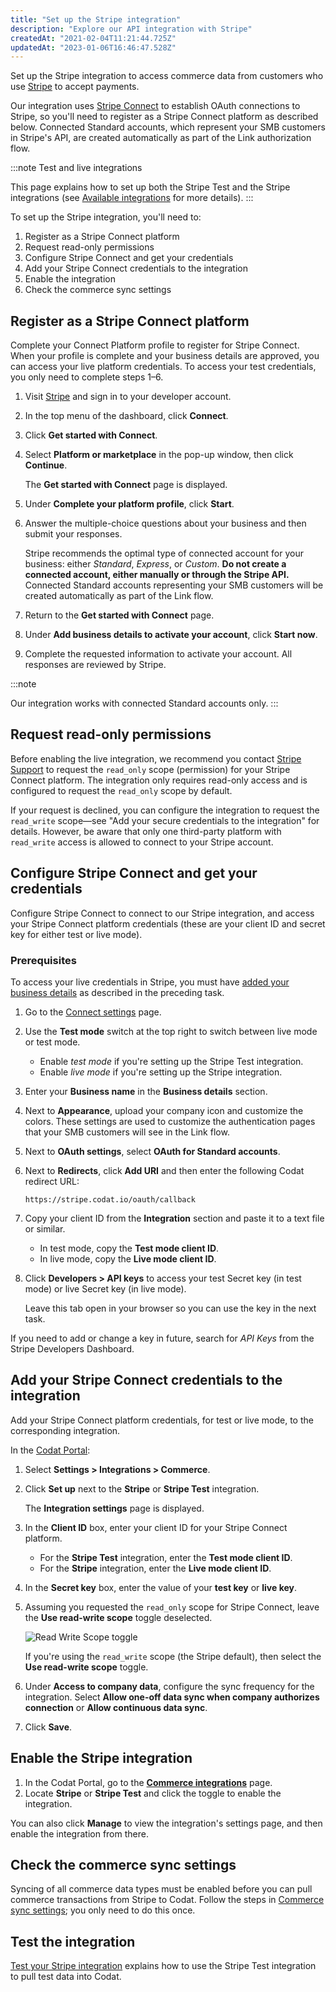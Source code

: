 ```yaml
---
title: "Set up the Stripe integration"
description: "Explore our API integration with Stripe"
createdAt: "2021-02-04T11:21:44.725Z"
updatedAt: "2023-01-06T16:46:47.528Z"
---
```


Set up the Stripe integration to access commerce data from customers who use <a className="external" href="https://stripe.com/" target="_blank">Stripe</a> to accept payments.

Our integration uses <a className="external" href="https://stripe.com/docs/connect" target="_blank">Stripe Connect</a> to establish OAuth connections to Stripe, so you'll need to register as a Stripe Connect platform as described below. Connected Standard accounts, which represent your SMB customers in Stripe's API, are created automatically as part of the Link authorization flow.

:::note Test and live integrations

This page explains how to set up both the Stripe Test and the Stripe integrations (see [Available integrations](/commerce-stripe#available-integrations) for more details).
:::

To set up the Stripe integration, you'll need to:

1. Register as a Stripe Connect platform
2. Request read-only permissions
3. Configure Stripe Connect and get your credentials
4. Add your Stripe Connect credentials to the integration
5. Enable the integration
6. Check the commerce sync settings

## Register as a Stripe Connect platform

Complete your Connect Platform profile to register for Stripe Connect. When your profile is complete and your business details are approved, you can access your live platform credentials. To access your test credentials, you only need to complete steps 1–6.

1. Visit <a className="external" href="https://stripe.com/" target="_blank">Stripe</a> and sign in to your developer account.

2. In the top menu of the dashboard, click **Connect**.

3. Click **Get started with Connect**.

4. Select **Platform or marketplace** in the pop-up window, then click **Continue**.

   The **Get started with Connect** page is displayed.

5. Under **Complete your platform profile**, click **Start**.

6. Answer the multiple-choice questions about your business and then submit your responses.

   Stripe recommends the optimal type of connected account for your business: either _Standard_, _Express_, or _Custom_. **Do not create a connected account, either manually or through the Stripe API.** Connected Standard accounts representing your SMB customers will be created automatically as part of the Link flow.

7. Return to the **Get started with Connect** page.

8. Under **Add business details to activate your account**, click **Start now**.

9. Complete the requested information to activate your account. All responses are reviewed by Stripe.

:::note

Our integration works with connected Standard accounts only.
:::

## Request read-only permissions

Before enabling the live integration, we recommend you contact <a className="external" href="https://support.stripe.com/" target="_blank">Stripe Support</a> to request the `read_only` scope (permission) for your Stripe Connect platform. The integration only requires read-only access and is configured to request the `read_only` scope by default.

If your request is declined, you can configure the integration to request the `read_write` scope—see "Add your secure credentials to the integration" for details. However, be aware that only one third-party platform with `read_write` access is allowed to connect to your Stripe account.

## Configure Stripe Connect and get your credentials

Configure Stripe Connect to connect to our Stripe integration, and access your Stripe Connect platform credentials (these are your client ID and secret key for either test or live mode).

### Prerequisites

To access your live credentials in Stripe, you must have [added your business details](/commerce-stripe-setup#register-as-a-stripe-connect-platform) as described in the preceding task.

1. Go to the <a className="external" href="https://dashboard.stripe.com/settings/connect" target="_blank">Connect settings</a> page.

2. Use the **Test mode** switch at the top right to switch between live mode or test mode.

   - Enable _test mode_ if you're setting up the Stripe Test integration.
   - Enable _live mode_ if you're setting up the Stripe integration.

3. Enter your **Business name** in the **Business details** section.

4. Next to **Appearance**, upload your company icon and customize the colors. These settings are used to customize the authentication pages that your SMB customers will see in the Link flow.

5. Next to **OAuth settings**, select **OAuth for Standard accounts**.

6. Next to **Redirects**, click **Add URI** and then enter the following Codat redirect URL:

   ```http
   https://stripe.codat.io/oauth/callback
   ```

7. Copy your client ID from the **Integration** section and paste it to a text file or similar.

   - In test mode, copy the **Test mode client ID**.
   - In live mode, copy the **Live mode client ID**.

8. Click **Developers > API keys** to access your test Secret key (in test mode) or live Secret key (in live mode).

   Leave this tab open in your browser so you can use the key in the next task.

If you need to add or change a key in future, search for _API Keys_ from the Stripe Developers Dashboard.

## Add your Stripe Connect credentials to the integration

Add your Stripe Connect platform credentials, for test or live mode, to the corresponding integration.

In the <a className="external" href="https://app.codat.io/" target="_blank">Codat Portal</a>:

1. Select **Settings > Integrations > Commerce**.

2. Click **Set up** next to the **Stripe** or **Stripe Test** integration.

   The **Integration settings** page is displayed.

3. In the **Client ID** box, enter your client ID for your Stripe Connect platform.

   - For the **Stripe Test** integration, enter the **Test mode client ID**.
   - For the **Stripe** integration, enter the **Live mode client ID**.

4. In the **Secret key** box, enter the value of your **test key** or **live key**.

5. Assuming you requested the `read_only` scope for Stripe Connect, leave the **Use read-write scope** toggle deselected.

   ![Read Write Scope toggle](https://files.readme.io/18021fe-use-read-write-scope-toggle.png "The Use read-write scope toggle, deselected by default.")

   If you're using the `read_write` scope (the Stripe default), then select the **Use read-write scope** toggle.

6. Under **Access to company data**, configure the sync frequency for the integration. Select **Allow one-off data sync when company authorizes connection** or **Allow continuous data sync**.

7. Click **Save**.

## Enable the Stripe integration

1. In the Codat Portal, go to the <a className="external" href="https://app.codat.io/settings/integrations/commerce" target="blank">**Commerce integrations**</a> page.
2. Locate **Stripe** or **Stripe Test** and click the toggle to enable the integration.

You can also click **Manage** to view the integration's settings page, and then enable the integration from there.

## Check the commerce sync settings

Syncing of all commerce data types must be enabled before you can pull commerce transactions from Stripe to Codat. Follow the steps in [Commerce sync settings](/commerce-sync-settings); you only need to do this once.

## Test the integration

[Test your Stripe integration](/test-stripe) explains how to use the Stripe Test integration to pull test data into Codat.
